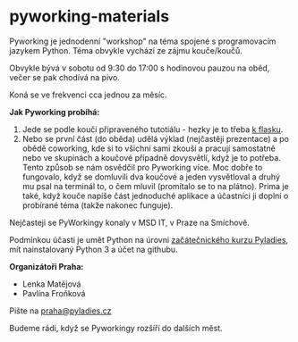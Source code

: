 # pyworking-materials

Pyworking je jednodenní "workshop" na téma spojené s programovacím jazykem Python. Téma obvykle vychází ze zájmu kouče/koučů.

Obvykle bývá v sobotu od 9:30 do 17:00 s hodinovou pauzou na oběd, večer se pak chodívá na pivo. 

Koná se ve frekvenci cca jednou za měsíc.

<b>Jak Pyworking probíhá:</b>

1) Jede se podle kouči připraveného tutotiálu - hezky je to třeba  <a href="http://webkurz.pyladies.cz/lekce/2/flask">k flasku</a>.
2) Nebo se první část (do oběda) udělá výklad (nejčastěji prezentace) a po obědě coworking, kde si to všichni sami zkouší a pracují samostatně nebo ve skupinách a koučové případně dovysvětlí, když je to potřeba. Tento způsob se nám osvědčil pro Pyworking více.
Moc dobře to fungovalo, když se domluvili dva koučové a jeden vysvětloval a druhý mu psal na terminál to, o čem mluvil (promítalo se to na plátno). Prima je také, když kouče napíše část jednoduché aplikace a účastníci ji doplní o probírané téma (takže nakonec funguje).  

Nejčasteji se PyWorkingy konaly v MSD IT, v Praze na Smíchově.
 
Podmínkou účasti je umět Python na úrovni <a href="http://pyladies.cz/praha/">začátečnického kurzu Pyladies</a>, mít nainstalovaný Python 3 a účet na githubu.


<b>Organizátoři Praha:</b>
<ul>
<li>Lenka Matějová </li>
<li>Pavlína Froňková</li>
</ul>
Pište na <a href="mailto:praha@pyladies.cz">praha@pyladies.cz</a>

Budeme rádi, když se Pyworkingy rozšíří do dalších měst.
